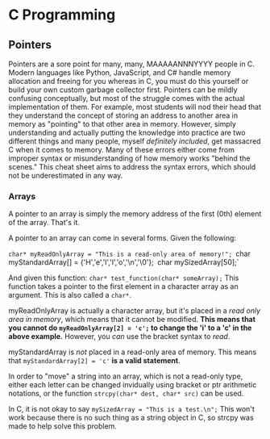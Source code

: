# C Programming

## Pointers
Pointers are a sore point for many, many, MAAAAANNNYYYY people in C. Modern languages like Python, JavaScript, and C# handle memory allocation and freeing for you whereas in C, you must do this yourself or build your own custom garbage collector first. Pointers can be mildly confusing conceptually, but most of the struggle comes with the actual implementation of them. For example, most students will nod their head that they understand the concept of storing an address to another area in memory as "pointing" to that other area in memory.
However, simply understanding and actually putting the knowledge into practice are two different things and many people, myself *definitely included*, get massacred C when it comes to memory. Many of these errors either come from improper syntax or misunderstanding of how memory works "behind the scenes." This cheat sheet aims to address the syntax errors, which should not be underestimated in any way.

### Arrays
A pointer to an array is simply the memory address of the first (0th) element of the array. That's it.

A pointer to an array can come in several forms. Given the following:

`char* myReadOnlyArray = "This is a read-only area of memory!";
`char myStandardArray[] = {'H','e','l','l','o','\n','\0'};`
`char mySizedArray[50];`

And given this function:
`char* test_function(char* someArray);`
This function takes a pointer to the first element in a character array as an argument. This is also called a `char*`.

myReadOnlyArray is actually a character array, but it's placed in a *read only area in memory*, which means that it cannot be modified. **This means that you cannot do `myReadOnlyArray[2] = 'c';` to change the 'i' to a 'c' in the above example.** However, you *can* use the bracket syntax to *read*.

myStandardArray is *not* placed in a read-only area of memory. This means that `myStandardArray[2] = 'c'` **is a valid statement**.

In order to "move" a string into an array, which is not a read-only type, either each letter can be changed invidually using bracket or ptr arithmetic notations, or the function `strcpy(char* dest, char* src)` can be used.

In C, it is not okay to say `mySizedArray = "This is a test.\n";`
This won't work because there is no such thing as a string object in C, so strcpy was made to help solve this problem.

